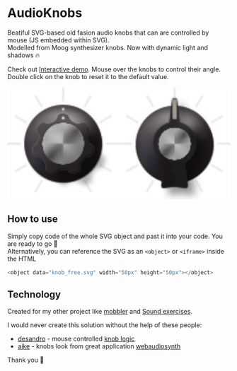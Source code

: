 # AudioKnobs

Beatiful SVG-based old fasion audio knobs that can are controlled by mouse (JS embedded within SVG). <br>
Modelled from Moog synthesizer knobs. Now with dynamic light and shadows :fire:<br>

Check out [Interactive demo](https://megaemce.github.io/AudioKnobs/). Mouse over the knobs to control their angle. Double click on the knob to reset it to the default value.
<br>
<br>
<img src="knob_free.svg" width="50%"><img src="knob_limited.svg" width="50%">

## How to use

Simply copy code of the whole SVG object and past it into your code. You are ready to go 🎉 <br>
Alternatively, you can reference the SVG as an `<object>` or `<iframe>` inside the HTML

```javascript
<object data="knob_free.svg" width="50px" height="50px"></object>
```

## Technology

Created for my other project like [mobbler](mobbler.js.org) and [Sound exercises](https://megaemce.github.io/Sound-exercises/).<br>

I would never create this solution without the help of these people:

-   [desandro](https://github.com/desandro) - mouse controlled [knob logic](https://github.com/desandro/demo/blob/master/2011/dial-knob.html)<br>
-   [aike](https://github.com/aike) - knobs look from great application [webaudiosynth](https://github.com/aike/webaudiosynth)

Thank you :wave:
